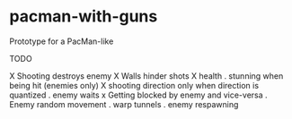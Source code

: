 # pacman-with-guns
Prototype for a PacMan-like

TODO

X Shooting destroys enemy
	X Walls hinder shots
	X health
	. stunning when being hit (enemies only)
	X shooting direction only when direction is quantized
	. enemy waits
x Getting blocked by enemy and vice-versa
. Enemy random movement
. warp tunnels
. enemy respawning